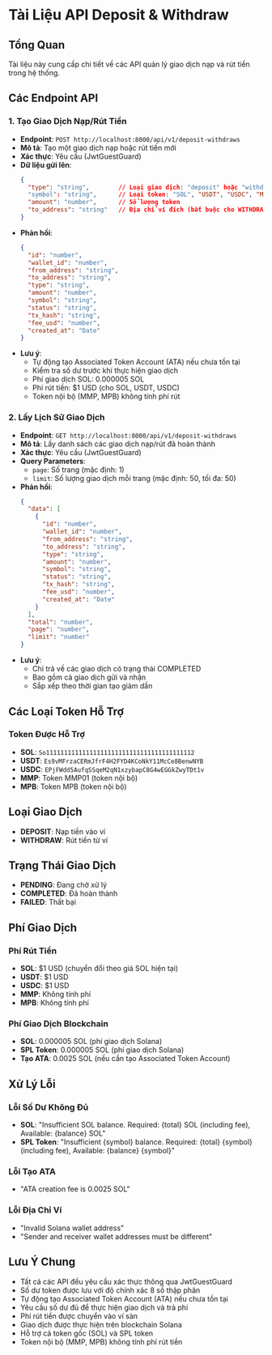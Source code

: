 # Tài Liệu API Deposit & Withdraw

## Tổng Quan
Tài liệu này cung cấp chi tiết về các API quản lý giao dịch nạp và rút tiền trong hệ thống.

## Các Endpoint API

### 1. Tạo Giao Dịch Nạp/Rút Tiền
- **Endpoint**: `POST http://localhost:8000/api/v1/deposit-withdraws`
- **Mô tả**: Tạo một giao dịch nạp hoặc rút tiền mới
- **Xác thực**: Yêu cầu (JwtGuestGuard)
- **Dữ liệu gửi lên**:
  ```json
  {
    "type": "string",        // Loại giao dịch: "deposit" hoặc "withdraw"
    "symbol": "string",      // Loại token: "SOL", "USDT", "USDC", "MMP", "MPB"
    "amount": "number",      // Số lượng token
    "to_address": "string"   // Địa chỉ ví đích (bắt buộc cho WITHDRAW)
  }
  ```
- **Phản hồi**:
  ```json
  {
    "id": "number",
    "wallet_id": "number",
    "from_address": "string",
    "to_address": "string",
    "type": "string",
    "amount": "number",
    "symbol": "string",
    "status": "string",
    "tx_hash": "string",
    "fee_usd": "number",
    "created_at": "Date"
  }
  ```
- **Lưu ý**: 
  - Tự động tạo Associated Token Account (ATA) nếu chưa tồn tại
  - Kiểm tra số dư trước khi thực hiện giao dịch
  - Phí giao dịch SOL: 0.000005 SOL
  - Phí rút tiền: $1 USD (cho SOL, USDT, USDC)
  - Token nội bộ (MMP, MPB) không tính phí rút

### 2. Lấy Lịch Sử Giao Dịch
- **Endpoint**: `GET http://localhost:8000/api/v1/deposit-withdraws`
- **Mô tả**: Lấy danh sách các giao dịch nạp/rút đã hoàn thành
- **Xác thực**: Yêu cầu (JwtGuestGuard)
- **Query Parameters**:
  - `page`: Số trang (mặc định: 1)
  - `limit`: Số lượng giao dịch mỗi trang (mặc định: 50, tối đa: 50)
- **Phản hồi**:
  ```json
  {
    "data": [
      {
        "id": "number",
        "wallet_id": "number",
        "from_address": "string",
        "to_address": "string",
        "type": "string",
        "amount": "number",
        "symbol": "string",
        "status": "string",
        "tx_hash": "string",
        "fee_usd": "number",
        "created_at": "Date"
      }
    ],
    "total": "number",
    "page": "number",
    "limit": "number"
  }
  ```
- **Lưu ý**: 
  - Chỉ trả về các giao dịch có trạng thái COMPLETED
  - Bao gồm cả giao dịch gửi và nhận
  - Sắp xếp theo thời gian tạo giảm dần

## Các Loại Token Hỗ Trợ

### Token Được Hỗ Trợ
- **SOL**: `So11111111111111111111111111111111111111112`
- **USDT**: `Es9vMFrzaCERmJfrF4H2FYD4KCoNkY11McCe8BenwNYB`
- **USDC**: `EPjFWdd5AufqSSqeM2qN1xzybapC8G4wEGGkZwyTDt1v`
- **MMP**: Token MMP01 (token nội bộ)
- **MPB**: Token MPB (token nội bộ)

## Loại Giao Dịch
- **DEPOSIT**: Nạp tiền vào ví
- **WITHDRAW**: Rút tiền từ ví

## Trạng Thái Giao Dịch
- **PENDING**: Đang chờ xử lý
- **COMPLETED**: Đã hoàn thành
- **FAILED**: Thất bại

## Phí Giao Dịch

### Phí Rút Tiền
- **SOL**: $1 USD (chuyển đổi theo giá SOL hiện tại)
- **USDT**: $1 USD
- **USDC**: $1 USD
- **MMP**: Không tính phí
- **MPB**: Không tính phí

### Phí Giao Dịch Blockchain
- **SOL**: 0.000005 SOL (phí giao dịch Solana)
- **SPL Token**: 0.000005 SOL (phí giao dịch Solana)
- **Tạo ATA**: 0.0025 SOL (nếu cần tạo Associated Token Account)

## Xử Lý Lỗi

### Lỗi Số Dư Không Đủ
- **SOL**: "Insufficient SOL balance. Required: {total} SOL (including fee), Available: {balance} SOL"
- **SPL Token**: "Insufficient {symbol} balance. Required: {total} {symbol} (including fee), Available: {balance} {symbol}"

### Lỗi Tạo ATA
- "ATA creation fee is 0.0025 SOL"

### Lỗi Địa Chỉ Ví
- "Invalid Solana wallet address"
- "Sender and receiver wallet addresses must be different"

## Lưu Ý Chung
- Tất cả các API đều yêu cầu xác thực thông qua JwtGuestGuard
- Số dư token được lưu với độ chính xác 8 số thập phân
- Tự động tạo Associated Token Account (ATA) nếu chưa tồn tại
- Yêu cầu số dư đủ để thực hiện giao dịch và trả phí
- Phí rút tiền được chuyển vào ví sàn
- Giao dịch được thực hiện trên blockchain Solana
- Hỗ trợ cả token gốc (SOL) và SPL token
- Token nội bộ (MMP, MPB) không tính phí rút tiền 
